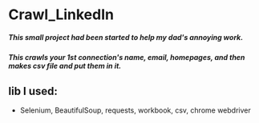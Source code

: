 # Crawl_LinkedIn
##### This small project had been started to help my dad's annoying work.
##### This crawls your 1st connection's name, email, homepages, and then makes csv file and put them in it.
## lib I used:
- Selenium, BeautifulSoup, requests, workbook, csv, chrome webdriver
